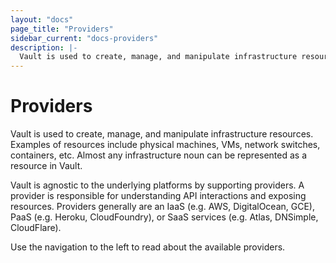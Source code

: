 ```yaml
---
layout: "docs"
page_title: "Providers"
sidebar_current: "docs-providers"
description: |-
  Vault is used to create, manage, and manipulate infrastructure resources. Examples of resources include physical machines, VMs, network switches, containers, etc. Almost any infrastructure noun can be represented as a resource in Vault.
---
```


# Providers

Vault is used to create, manage, and manipulate infrastructure resources.
Examples of resources include physical machines, VMs, network switches, containers,
etc. Almost any infrastructure noun can be represented as a resource in Vault.

Vault is agnostic to the underlying platforms by supporting providers. A provider
is responsible for understanding API interactions and exposing resources. Providers
generally are an IaaS (e.g. AWS, DigitalOcean, GCE), PaaS (e.g. Heroku, CloudFoundry),
or SaaS services (e.g. Atlas, DNSimple, CloudFlare).

Use the navigation to the left to read about the available providers.
